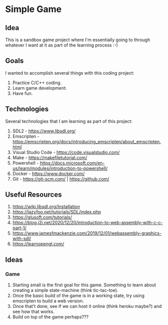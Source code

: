 # Simple Game

## Idea
This is a sandbox game project where I'm essentially going to through whatever I want at it as part of the learning process :-)

## Goals
I wanted to accomplish several things with this coding project:
1. Practice C/C++ coding.
2. Learn game development.
3. Have fun.

## Technologies
Several technologies that I am learning as part of this project:
1. SDL2 - https://www.libsdl.org/
2. Emscripten - https://emscripten.org/docs/introducing_emscripten/about_emscripten.html
3. Visual Studio Code - https://code.visualstudio.com/
4. Make - https://makefiletutorial.com/
5. Powershell - https://docs.microsoft.com/en-us/learn/modules/introduction-to-powershell/
6. Docker - https://www.docker.com/
7. Git - https://git-scm.com/ | https://github.com/

## Useful Resources
1. https://wiki.libsdl.org/Installation
2. https://lazyfoo.net/tutorials/SDL/index.php
3. https://glusoft.com/tutorials/
4. https://blog.j2i.net/2020/12/20/introduction-to-web-assembly-with-c-c-part-1/
5. https://www.jamesfmackenzie.com/2019/12/01/webassembly-graphics-with-sdl/
6. https://learnopengl.com/

## Ideas
### Game
1. Starting small is the first goal for this game. Something to learn about creating a simple state-machine (think tic-tac-toe).
2. Once the basic build of the game is in a working state, try using emscripten to build a web version.
3. Once that't done, see if we can host it online (think heroku maybe?) and see how that works.
4. Build on top of the game perhaps???
